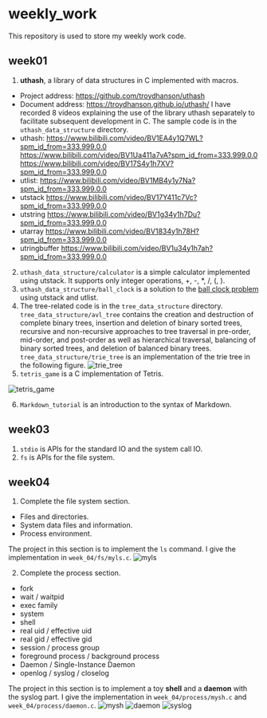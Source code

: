 # weekly_work
This repository is used to store my weekly work code.
## week01
1. **uthash**, a library of data structures in C implemented with macros.
- Project address: https://github.com/troydhanson/uthash
- Document address: https://troydhanson.github.io/uthash/
I have recorded 8 videos explaining the use of the library uthash separately to facilitate subsequent development in C. The sample code is in the `uthash_data_structure` directory.
- uthash: 
https://www.bilibili.com/video/BV1EA4y1Q7WL?spm_id_from=333.999.0.0
https://www.bilibili.com/video/BV1Ua411a7vA?spm_id_from=333.999.0.0
https://www.bilibili.com/video/BV17S4y1h7XV?spm_id_from=333.999.0.0
- utlist: 
https://www.bilibili.com/video/BV1MB4y1y7Na?spm_id_from=333.999.0.0
- utstack
https://www.bilibili.com/video/BV17Y411c7Vc?spm_id_from=333.999.0.0
- utstring
https://www.bilibili.com/video/BV1g34y1h7Du?spm_id_from=333.999.0.0
- utarray
https://www.bilibili.com/video/BV1834y1h78H?spm_id_from=333.999.0.0
- utringbuffer
https://www.bilibili.com/video/BV1u34y1h7ah?spm_id_from=333.999.0.0
2. `uthash_data_structure/calculator` is a simple calculator implemented using utstack. It supports only integer operations, +, -, *, /, (, ).
3. `uthash_data_structure/ball_clock` is a solution to the [ball clock problem](https://code.jsoftware.com/wiki/Essays/The_Ball_Clock_Problem) using utstack and utlist. 
4. The tree-related code is in the `tree_data_structure` directory. `tree_data_structure/avl_tree` contains the creation and destruction of complete binary trees, insertion and deletion of binary sorted trees, recursive and non-recursive approaches to tree traversal in pre-order, mid-order, and post-order as well as hierarchical traversal, balancing of binary sorted trees, and deletion of balanced binary trees. `tree_data_structure/trie_tree` is an implementation of the trie tree in the following figure.
![trie_tree](./pictures/trie_tree.png)
5. `tetris_game` is a C implementation of Tetris.

![tetris_game](./pictures/tetris_game.jpg)

6. `Markdown_tutorial` is an introduction to the syntax of Markdown.

## week03
1. `stdio` is APIs for the standard IO and the system call IO.
2. `fs` is APIs for the file system.

## week04
1. Complete the file system section.
- Files and directories.
- System data files and information.
- Process environment.

The project in this section is to implement the `ls` command. I give the implementation in `week_04/fs/myls.c`.
![myls](./pictures/myls.png)

2. Complete the process section.
- fork
- wait / waitpid
- exec family
- system
- shell
- real uid / effective uid
- real gid / effective gid
- session / process group
- foreground process / background process
- Daemon / Single-Instance Daemon
- openlog / syslog / closelog

The project in this section is to implement a toy **shell** and a **daemon** with the syslog part. I give the implementation in `week_04/process/mysh.c` and `week_04/process/daemon.c`.
![mysh](./pictures/mysh.png)
![daemon](./pictures/daemon.png)
![syslog](./pictures/syslog.png)